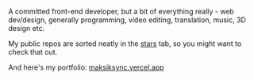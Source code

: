 A committed front-end developer, but a bit of everything really - web dev/design, generally programming, video editing, translation, music, 3D design etc.

My public repos are sorted neatly in the [stars](https://github.com/maksiksq?tab=stars) tab, so you might want to check that out.

And here's my portfolio:
[maksiksync.vercel.app](https://maksiksync.vercel.app/)
